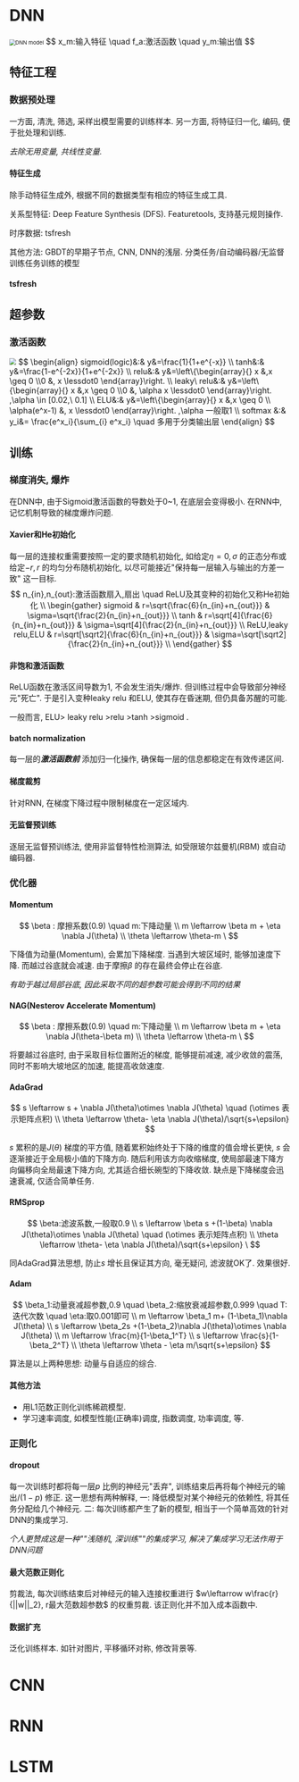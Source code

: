 # DNN

<img src="https://github.com/wanderinwind/blog/raw/master/img/DL/DNN_model.jpg" alt="DNN model" style="zoom: 67%;" />
$$
x_m:输入特征 \quad f_a:激活函数 \quad y_m:输出值
$$

## 特征工程

### 数据预处理

一方面, 清洗, 筛选, 采样出模型需要的训练样本. 另一方面, 将特征归一化, 编码, 便于批处理和训练.

*去除无用变量, 共线性变量.*

#### 特征生成

除手动特征生成外, 根据不同的数据类型有相应的特征生成工具.

关系型特征: Deep Feature Synthesis (DFS). Featuretools, 支持基元规则操作.

时序数据: tsfresh

其他方法: GBDT的早期子节点, CNN, DNN的浅层. 分类任务/自动编码器/无监督训练任务训练的模型

#### tsfresh

## 超参数

### 激活函数

<img src="https://github.com/wanderinwind/blog/raw/master/img/DL/activate_func.jpg" style="zoom:75%;" />
$$
\begin{align}
sigmoid(logic)&:& y&=\frac{1}{1+e^{-x}} \\
tanh&:& y&=\frac{1-e^{-2x}}{1+e^{-2x}} \\
relu&:& y&=\left\{\begin{array}{} x &,x  \geq 0 \\0 &, x \lessdot0  \end{array}\right. \\
leaky\ relu&:& y&=\left\{\begin{array}{} x &,x  \geq 0 \\0 &, \alpha x \lessdot0  \end{array}\right. ,\alpha \in [0.02,\ 0.1] \\
ELU&:& y&=\left\{\begin{array}{}  x &,x  \geq 0 \\ \alpha(e^x-1) &, x \lessdot0  \end{array}\right. ,\alpha 一般取1 \\
softmax &:& y_i&= \frac{e^x_i}{\sum_{i} e^x_i} \quad 多用于分类输出层
\end{align}
$$

## 训练

### 梯度消失, 爆炸

在DNN中, 由于Sigmoid激活函数的导数处于0~1, 在底层会变得极小. 在RNN中, 记忆机制导致的梯度爆炸问题.

#### Xavier和He初始化

每一层的连接权重需要按照一定的要求随机初始化, 如给定$\eta =0, \sigma$ 的正态分布或给定$-r,r$ 的均匀分布随机初始化, 以尽可能接近"保持每一层输入与输出的方差一致" 这一目标.
$$
n_{in},n_{out}:激活函数扇入,扇出 \quad ReLU及其变种的初始化又称He初始化 \\
\begin{gather}
sigmoid & r=\sqrt{\frac{6}{n_{in}+n_{out}}} & \sigma=\sqrt{\frac{2}{n_{in}+n_{out}}} \\
tanh & r=\sqrt[4]{\frac{6}{n_{in}+n_{out}}} & \sigma=\sqrt[4]{\frac{2}{n_{in}+n_{out}}} \\
ReLU,leaky relu,ELU & r=\sqrt[\sqrt2]{\frac{6}{n_{in}+n_{out}}} & \sigma=\sqrt[\sqrt2]{\frac{2}{n_{in}+n_{out}}} \\
\end{gather}
$$

#### 非饱和激活函数

ReLU函数在激活区间导数为1, 不会发生消失/爆炸. 但训练过程中会导致部分神经元"死亡". 于是引入变种leaky relu 和ELU, 使其存在昏迷期, 但仍具备苏醒的可能.

一般而言, ELU> leaky relu >relu >tanh >sigmoid .

#### batch normalization

每一层的***激活函数前*** 添加归一化操作, 确保每一层的信息都稳定在有效传递区间.

#### 梯度裁剪

针对RNN, 在梯度下降过程中限制梯度在一定区域内.

#### 无监督预训练

逐层无监督预训练法, 使用非监督特性检测算法, 如受限玻尔兹曼机(RBM) 或自动编码器.

### 优化器

#### Momentum

$$
\beta : 摩擦系数(0.9) \quad m:下降动量 \\
m \leftarrow \beta m + \eta \nabla J(\theta) \\
\theta \leftarrow \theta-m \
$$

下降值为动量(Momentum), 会累加下降梯度. 当遇到大坡区域时, 能够加速度下降. 而越过谷底就会减速. 由于摩擦$\beta$ 的存在最终会停止在谷底.

*有助于越过局部谷底, 因此采取不同的超参数可能会得到不同的结果*

#### NAG(Nesterov Accelerate Momentum)

$$
\beta : 摩擦系数(0.9) \quad m:下降动量 \\
m \leftarrow \beta m + \eta \nabla J(\theta-\beta m) \\
\theta \leftarrow \theta-m \
$$

将要越过谷底时, 由于采取目标位置附近的梯度, 能够提前减速, 减少收敛的震荡, 同时不影响大坡地区的加速, 能提高收敛速度.

#### AdaGrad

$$
s \leftarrow s + \nabla J(\theta)\otimes \nabla J(\theta) \quad (\otimes 表示矩阵点积) \\
\theta \leftarrow \theta- \eta \nabla J(\theta)/\sqrt{s+\epsilon}
$$

$s$ 累积的是$J(\theta)$ 梯度的平方值, 随着累积始终处于下降的维度的值会增长更快, $s$ 会逐渐接近于全局极小值的下降方向. 随后利用该方向收缩梯度, 使局部最速下降方向偏移向全局最速下降方向, 尤其适合细长碗型的下降收敛. 缺点是下降梯度会迅速衰减, 仅适合简单任务.

#### RMSprop

$$
\beta:滤波系数,一般取0.9 \\
s \leftarrow \beta s +(1-\beta) \nabla J(\theta)\otimes \nabla J(\theta) \quad (\otimes 表示矩阵点积) \\ 
\theta \leftarrow \theta- \eta \nabla J(\theta)/\sqrt{s+\epsilon} \
$$

同AdaGrad算法思想, 防止$s$ 增长且保证其方向, 毫无疑问, 滤波就OK了. 效果很好.

#### Adam

$$
\beta_1:动量衰减超参数,0.9 \quad \beta_2:缩放衰减超参数,0.999 \quad T:迭代次数 \quad \eta:取0.001即可 \\
m \leftarrow \beta_1 m+ (1-\beta_1)\nabla J(\theta) \\
s \leftarrow \beta_2s +(1-\beta_2)\nabla J(\theta)\otimes \nabla J(\theta) \\
m \leftarrow \frac{m}{1-\beta_1^T} \\
s \leftarrow \frac{s}{1-\beta_2^T} \\
\theta \leftarrow \theta - \eta m/\sqrt{s+\epsilon}
$$

算法是以上两种思想: 动量与自适应的综合.

#### 其他方法

- 用L1范数正则化训练稀疏模型.
- 学习速率调度, 如模型性能(正确率)调度, 指数调度, 功率调度, 等.

### 正则化

#### dropout

每一次训练时都将每一层$p$ 比例的神经元"丢弃", 训练结束后再将每个神经元的输出$/(1-p)$ 修正. 这一思想有两种解释, 一: 降低模型对某个神经元的依赖性, 将其任务分配给几个神经元. 二: 每次训练都产生了新的模型, 相当于一个简单高效的针对DNN的集成学习.

*个人更赞成这是一种""浅随机, 深训练""的集成学习, 解决了集成学习无法作用于DNN问题*

#### 最大范数正则化

剪裁法, 每次训练结束后对神经元的输入连接权重进行 $w\leftarrow w\frac{r}{||w||_2}, r最大范数超参数$ 的权重剪裁. 该正则化并不加入成本函数中.

#### 数据扩充

泛化训练样本. 如针对图片, 平移循环对称, 修改背景等.

# CNN



# RNN



# LSTM

